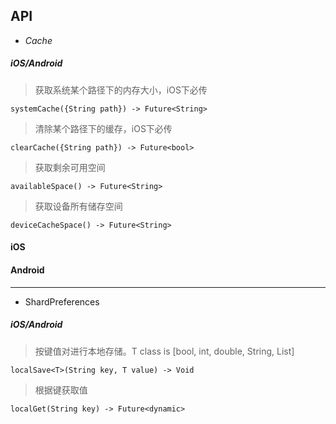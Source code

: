 ## API

- *Cache*

##### iOS/Android

> 获取系统某个路径下的内存大小，iOS下必传
```
systemCache({String path}) -> Future<String>
```

> 清除某个路径下的缓存，iOS下必传
```
clearCache({String path}) -> Future<bool>
```

> 获取剩余可用空间
```
availableSpace() -> Future<String>
```

> 获取设备所有储存空间
```
deviceCacheSpace() -> Future<String>
```

#### iOS

#### Android

---

- ShardPreferences

##### iOS/Android
> 按键值对进行本地存储。T class is [bool, int, double, String, List<String>]
```
localSave<T>(String key, T value) -> Void
```

> 根据键获取值
```
localGet(String key) -> Future<dynamic>
```